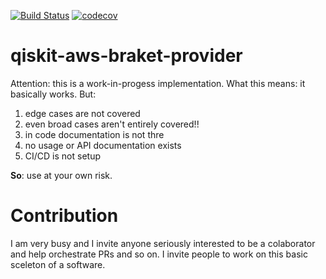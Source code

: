 [![Build Status](https://travis-ci.com/carstenblank/qiskit-aws-braket-provider.svg?branch=master)](https://travis-ci.com/carstenblank/qiskit-aws-braket-provider)
[![codecov](https://codecov.io/gh/carstenblank/qiskit-aws-braket-provider/branch/master/graph/badge.svg)](https://codecov.io/gh/carstenblank/qiskit-aws-braket-provider)

# qiskit-aws-braket-provider

Attention: this is a work-in-progess implementation. 
What this means: it basically works. But: 

 1. edge cases are not covered 
 2. even broad cases aren't entirely covered!! 
 3. in code documentation is not thre
 4. no usage or API documentation exists
 5. CI/CD is not setup

__So__: use at your own risk. 

# Contribution

I am very busy and I invite anyone seriously interested to be a colaborator and help orchestrate PRs and so on. I invite people to work on this basic sceleton of a software.
